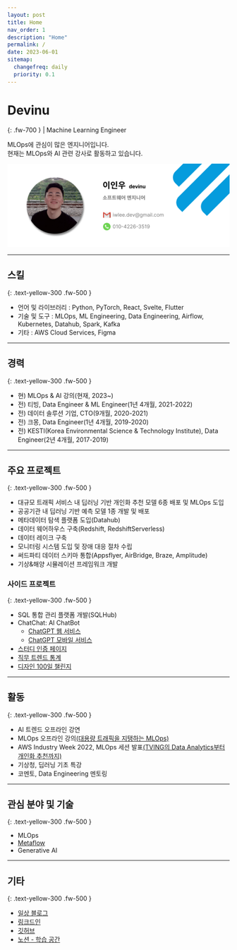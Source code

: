 ```yaml
---
layout: post
title: Home
nav_order: 1
description: "Home"
permalink: /
date: 2023-06-01
sitemap:
  changefreq: daily
  priority: 0.1
---
```


# Devinu
{: .fw-700 }
| Machine Learning Engineer

MLOps에 관심이 많은 엔지니어입니다.   
현재는 MLOps와 AI 관련 강사로 활동하고 있습니다.

![me_card](./assets/images/me.png)

---

## 스킬
{: .text-yellow-300 .fw-500 }

- 언어 및 라이브러리 : Python, PyTorch, React, Svelte, Flutter
- 기술 및 도구 : MLOps, ML Engineering, Data Engineering, Airflow, Kubernetes, Datahub, Spark, Kafka
- 기타 : AWS Cloud Services, Figma

---

## 경력
{: .text-yellow-300 .fw-500 }

- 현) MLOps & AI 강의(현재, 2023~)
- 전) 티빙, Data Engineer & ML Engineer(1년 4개월, 2021-2022)
- 전) 데이터 솔루션 기업, CTO(9개월, 2020-2021)
- 전) 크몽, Data Engineer(1년 4개월, 2019-2020)
- 전) KESTI(Korea Environmental Science & Technology Institute), Data Engineer(2년 4개월, 2017-2019)

---

## 주요 프로젝트
{: .text-yellow-300 .fw-500 }

- 대규모 트래픽 서비스 내 딥러닝 기반 개인화 추천 모델 6종 배포 및 MLOps 도입
- 공공기관 내 딥러닝 기반 예측 모델 1종 개발 및 배포
- 메타데이터 탐색 플랫폼 도입(Datahub)
- 데이터 웨어하우스 구축(Redshift, RedshiftServerless)
- 데이터 레이크 구축
- 모니터링 시스템 도입 및 장애 대응 절차 수립
- 써드파티 데이터 스키마 통합(Appsflyer, AirBridge, Braze, Amplitude)
- 기상&해양 시뮬레이션 프레임워크 개발

### 사이드 프로젝트
{: .text-yellow-300 .fw-500 }

- SQL 통합 관리 플랫폼 개발(SQLHub)
- ChatChat: AI ChatBot
  - [ChatGPT 웹 서비스](https://chatchat-ai.com/)
  - [ChatGPT 모바일 서비스](https://play.google.com/store/apps/details?id=com.p_001.devinu)
- [스터디 인증 페이지](https://study.codesalon.org/)
- [직무 트렌드 통계](https://job-trend.codesalon.org/job-trend)
- [디자인 100일 챌린지](https://daily-ui.devinu.org/)

---

## 활동
{: .text-yellow-300 .fw-500 }

- AI 트렌드 오프라인 강연
- MLOps 오프라인 강의[(대용량 트래픽을 지탱하는 MLOps)](https://learningspoons.com/course/detail/mlops/)
- AWS Industry Week 2022, MLOps 세션 발표[(TVING의 Data Analytics부터 개인화 추천까지)](https://kr-resources.awscloud.com/aws-industry-week-2022-media)
- 기상청, 딥러닝 기초 특강
- 코멘토, Data Engineering 멘토링

---

## 관심 분야 및 기술
{: .text-yellow-300 .fw-500 }

- MLOps
- [Metaflow](https://metaflow.org/)
- Generative AI

---

## 기타
{: .text-yellow-300 .fw-500 }

- [일상 블로그](https://brunch.co.kr/@7376732433224a9)
- [링크드인](https://www.linkedin.com/in/inwoo-lee-513382165/)
- [깃허브](https://github.com/develinu)
- [노션 - 학습 공간](https://devinu.notion.site/8f5cdaadde1547ca82a4c13d97a76d47)
